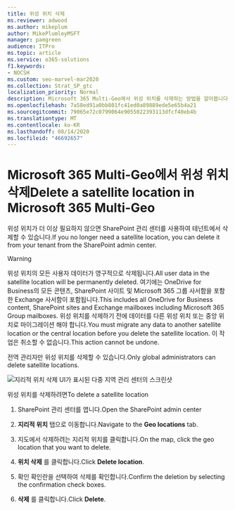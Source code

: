 ```yaml
---
title: 위성 위치 삭제
ms.reviewer: adwood
ms.author: mikeplum
author: MikePlumleyMSFT
manager: pamgreen
audience: ITPro
ms.topic: article
ms.service: o365-solutions
f1.keywords:
- NOCSH
ms.custom: seo-marvel-mar2020
ms.collection: Strat_SP_gtc
localization_priority: Normal
description: Microsoft 365 Multi-Geo에서 위성 위치를 삭제하는 방법을 알아봅니다. 위성 위치가 삭제되면 모든 사용자 데이터도 영구적으로 삭제됩니다.
ms.openlocfilehash: 7a58ed91a0bb801fc41ed0a89889ede5e65b4a21
ms.sourcegitcommit: 79065e72c0799064e9055022393113dfcf40eb4b
ms.translationtype: MT
ms.contentlocale: ko-KR
ms.lasthandoff: 08/14/2020
ms.locfileid: "46692657"
---
```

# <a name="delete-a-satellite-location-in-microsoft-365-multi-geo"></a><span data-ttu-id="2e490-104">Microsoft 365 Multi-Geo에서 위성 위치 삭제</span><span class="sxs-lookup"><span data-stu-id="2e490-104">Delete a satellite location in Microsoft 365 Multi-Geo</span></span>

<span data-ttu-id="2e490-105">위성 위치가 더 이상 필요하지 않으면 SharePoint 관리 센터를 사용하여 테넌트에서 삭제할 수 있습니다.</span><span class="sxs-lookup"><span data-stu-id="2e490-105">If you no longer need a satellite location, you can delete it from your tenant from the SharePoint admin center.</span></span>

> [!WARNING]
> <span data-ttu-id="2e490-106">위성 위치의 모든 사용자 데이터가 영구적으로 삭제됩니다.</span><span class="sxs-lookup"><span data-stu-id="2e490-106">All user data in the satellite location will be permanently deleted.</span></span> <span data-ttu-id="2e490-107">여기에는 OneDrive for Business의 모든 콘텐츠, SharePoint 사이트 및 Microsoft 365 그룹 사서함을 포함한 Exchange 사서함이 포함됩니다.</span><span class="sxs-lookup"><span data-stu-id="2e490-107">This includes all OneDrive for Business content, SharePoint sites and Exchange mailboxes including Microsoft 365 Group mailboxes.</span></span> <span data-ttu-id="2e490-108">위성 위치를 삭제하기 전에 데이터를 다른 위성 위치 또는 중앙 위치로 마이그레이션 해야 합니다.</span><span class="sxs-lookup"><span data-stu-id="2e490-108">You must migrate any data to another satellite location or the central location before you delete the satellite location.</span></span> <span data-ttu-id="2e490-109">이 작업은 취소할 수 없습니다.</span><span class="sxs-lookup"><span data-stu-id="2e490-109">This action cannot be undone.</span></span>

<span data-ttu-id="2e490-110">전역 관리자만 위성 위치를 삭제할 수 있습니다.</span><span class="sxs-lookup"><span data-stu-id="2e490-110">Only global administrators can delete satellite locations.</span></span>

![지리적 위치 삭제 UI가 표시된 다중 지역 관리 센터의 스크린샷](../media/multi-geo-delete-satellite-location.png)

<span data-ttu-id="2e490-112">위성 위치를 삭제하려면</span><span class="sxs-lookup"><span data-stu-id="2e490-112">To delete a satellite location</span></span>

1. <span data-ttu-id="2e490-113">SharePoint 관리 센터를 엽니다.</span><span class="sxs-lookup"><span data-stu-id="2e490-113">Open the SharePoint admin center</span></span>

2. <span data-ttu-id="2e490-114">**지리적 위치** 탭으로 이동합니다.</span><span class="sxs-lookup"><span data-stu-id="2e490-114">Navigate to the **Geo locations** tab.</span></span>

3. <span data-ttu-id="2e490-115">지도에서 삭제하려는 지리적 위치를 클릭합니다.</span><span class="sxs-lookup"><span data-stu-id="2e490-115">On the map, click the geo location that you want to delete.</span></span>

4. <span data-ttu-id="2e490-116">**위치 삭제** 를 클릭합니다.</span><span class="sxs-lookup"><span data-stu-id="2e490-116">Click **Delete location**.</span></span>

5. <span data-ttu-id="2e490-117">확인 확인란을 선택하여 삭제를 확인합니다.</span><span class="sxs-lookup"><span data-stu-id="2e490-117">Confirm the deletion by selecting the confirmation check boxes.</span></span>

6. <span data-ttu-id="2e490-118">**삭제** 를 클릭합니다.</span><span class="sxs-lookup"><span data-stu-id="2e490-118">Click **Delete**.</span></span>
